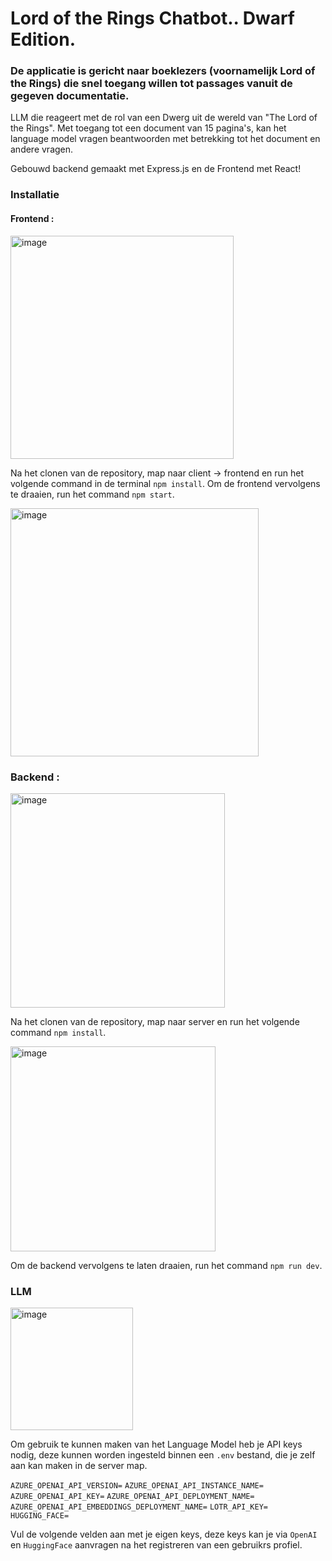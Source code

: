 # Lord of the Rings Chatbot.. Dwarf Edition.

### De applicatie is gericht naar boeklezers (voornamelijk Lord of the Rings) die snel toegang willen tot passages vanuit de gegeven documentatie.

LLM die reageert met de rol van een Dwerg uit de wereld van "The Lord of the Rings".
Met toegang tot een document van 15 pagina's, kan het language model vragen beantwoorden met betrekking tot het document en andere vragen.

Gebouwd backend gemaakt met Express.js en de Frontend met React!

### Installatie

#### Frontend : 

<img width="357" alt="image" src="https://github.com/user-attachments/assets/8b64bad8-23bf-4f88-a9af-1357e0264130" />

Na het clonen van de repository, map naar client -> frontend en run het volgende command in de terminal `npm install`.
Om de frontend vervolgens te draaien, run het command `npm start`.

<img width="397" alt="image" src="https://github.com/user-attachments/assets/992ae4d3-106b-4cf9-8d9c-4a7dd25aff66" />

### Backend : 

<img width="343" alt="image" src="https://github.com/user-attachments/assets/bab457b1-667b-4450-90cc-3d37993411a0" />

Na het clonen van de repository, map naar server en run het volgende command `npm install`.

<img width="328" alt="image" src="https://github.com/user-attachments/assets/ad1646a3-7e26-43c7-be9e-98e1f05f63e7" />

Om de backend vervolgens te laten draaien, run het command `npm run dev`.

### LLM

<img width="196" alt="image" src="https://github.com/user-attachments/assets/0c37466a-533b-4080-9a43-b6bcdb92b5f1" />


Om gebruik te kunnen maken van het Language Model heb je API keys nodig, deze kunnen worden ingesteld binnen een `.env` bestand, die je zelf aan kan maken in de server map.

`AZURE_OPENAI_API_VERSION=`
`AZURE_OPENAI_API_INSTANCE_NAME=`
`AZURE_OPENAI_API_KEY=` 
`AZURE_OPENAI_API_DEPLOYMENT_NAME=`
`AZURE_OPENAI_API_EMBEDDINGS_DEPLOYMENT_NAME=`
`LOTR_API_KEY=`
`HUGGING_FACE=`

Vul de volgende velden aan met je eigen keys, deze keys kan je via `OpenAI` en `HuggingFace` aanvragen na het registreren van een gebruikrs profiel.
